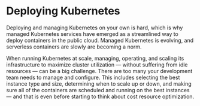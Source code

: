 # Deploying Kubernetes

Deploying and managing Kubernetes on your own is hard, which is why managed Kubernetes services have emerged as a streamlined way to deploy containers in the public cloud. Managed Kubernetes is evolving, and serverless containers are slowly are becoming a norm.

When running Kubernetes at scale, managing, operating, and scaling its infrastructure to maximize cluster utilization — without suffering from idle resources — can be a big challenge. There are too many your development team needs to manage and configure. This includes selecting the best instance type and size, determining when to scale up or down, and making sure all of the containers are scheduled and running on the best instances — and that is even before starting to think about cost resource optimization.
